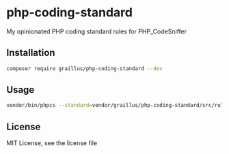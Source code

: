 # php-coding-standard
My opinionated PHP coding standard rules for PHP_CodeSniffer


## Installation

```bash
composer require graillus/php-coding-standard --dev
```

## Usage
```bash
vendor/bin/phpcs --standard=vendor/graillus/php-coding-standard/src/ruleset.xml --extensions=php src 
```

## License
MIT License, see the license file
